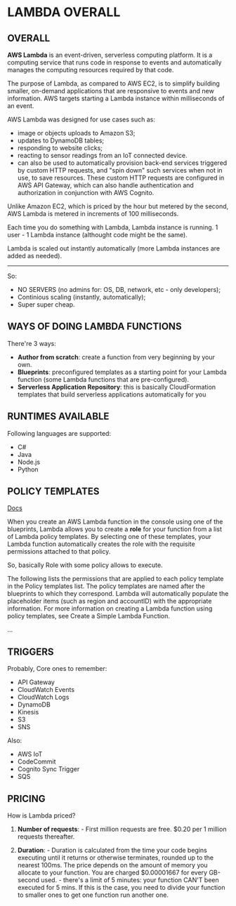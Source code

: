 # LAMBDA OVERALL

## OVERALL


**AWS Lambda** is an event-driven, serverless computing platform. It is a computing service that runs code in response to events and automatically manages the computing resources required by that code. 

The purpose of Lambda, as compared to AWS EC2, is to simplify building smaller, on-demand applications that are responsive to events and new information. AWS targets starting a Lambda instance within milliseconds of an event. 

AWS Lambda was designed for use cases such as:
  - image or objects uploads to Amazon S3;
  - updates to DynamoDB tables;
  - responding to website clicks;
  - reacting to sensor readings from an IoT connected device. 
  - can also be used to automatically provision back-end services triggered by custom HTTP requests, and "spin down" such services when not in use, to save resources. These custom HTTP requests are configured in AWS API Gateway, which can also handle authentication and authorization in conjunction with AWS Cognito.

Unlike Amazon EC2, which is priced by the hour but metered by the second, AWS Lambda is metered in increments of 100 milliseconds.

Each time you do something with Lambda, Lambda instance is running. 1 user - 1 Lambda instance (althought code might be the same).

Lambda is scaled out instantly automatically (more Lambda instances are added as needed). 

___________________________________________

So:
  - NO SERVERS (no admins for: OS, DB, network, etc - only developers);
  - Continious scaling (instantly, automatically);
  - Super super cheap.

## WAYS OF DOING LAMBDA FUNCTIONS

There're 3 ways:
  - **Author from scratch**: create a function from very beginning by your own.
  - **Blueprints**: preconfigured templates as a starting point for your Lambda function (some Lambda functions that are pre-configured).
  - **Serverless Application Repository**: this is basically CloudFormation templates that build serverless applications automatically for you



## RUNTIMES AVAILABLE

Following languages are supported:
  - C#
  - Java
  - Node.js
  - Python



## POLICY TEMPLATES

[Docs](https://docs.aws.amazon.com/lambda/latest/dg/policy-templates.html)

When you create an AWS Lambda function in the console using one of the blueprints, Lambda allows you to create a **role** for your function from a list of Lambda policy templates. By selecting one of these templates, your Lambda function automatically creates the role with the requisite permissions attached to that policy.


So, basically Role with some policy allows to execute.


The following lists the permissions that are applied to each policy template in the Policy templates list. The policy templates are named after the blueprints to which they correspond. Lambda will automatically populate the placeholder items (such as region and accountID) with the appropriate information. For more information on creating a Lambda function using policy templates, see Create a Simple Lambda Function.

...


## TRIGGERS

Probably, Core ones to remember:
  - API Gateway
  - CloudWatch Events
  - CloudWatch Logs
  - DynamoDB
  - Kinesis
  - S3
  - SNS

Also:
  - AWS IoT
  - CodeCommit
  - Cognito Sync Trigger
  - SQS


## PRICING

How is Lambda priced?
  1) **Number of requests**:
    - First million requests are free. $0.20 per 1 million requests thereafter.
    
  2) **Duration**:
    - Duration is calculated from the time your code begins executing until it returns or otherwise terminates, rounded up to the nearest 100ms. The price depends on the amount of memory you allocate to your function. You are charged $0.00001667 for every GB-second used.
    - there's a limit of 5 minutes: your function CAN'T been executed for 5 mins. If this is the case, you need to divide your function to smaller ones to get one function run another one.
























